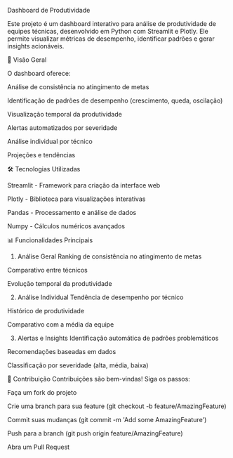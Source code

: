 Dashboard de Produtividade

Este projeto é um dashboard interativo para análise de produtividade de equipes técnicas, desenvolvido em Python com Streamlit e Plotly. Ele permite visualizar métricas de desempenho, identificar padrões e gerar insights acionáveis.

📌 Visão Geral

O dashboard oferece:

Análise de consistência no atingimento de metas

Identificação de padrões de desempenho (crescimento, queda, oscilação)

Visualização temporal da produtividade

Alertas automatizados por severidade

Análise individual por técnico

Projeções e tendências

🛠️ Tecnologias Utilizadas

Streamlit - Framework para criação da interface web

Plotly - Biblioteca para visualizações interativas

Pandas - Processamento e análise de dados

Numpy - Cálculos numéricos avançados


📊 Funcionalidades Principais
1. Análise Geral
Ranking de consistência no atingimento de metas

Comparativo entre técnicos

Evolução temporal da produtividade

2. Análise Individual
Tendência de desempenho por técnico

Histórico de produtividade

Comparativo com a média da equipe

3. Alertas e Insights
Identificação automática de padrões problemáticos

Recomendações baseadas em dados

Classificação por severidade (alta, média, baixa)


🤝 Contribuição
Contribuições são bem-vindas! Siga os passos:

Faça um fork do projeto

Crie uma branch para sua feature (git checkout -b feature/AmazingFeature)

Commit suas mudanças (git commit -m 'Add some AmazingFeature')

Push para a branch (git push origin feature/AmazingFeature)

Abra um Pull Request

